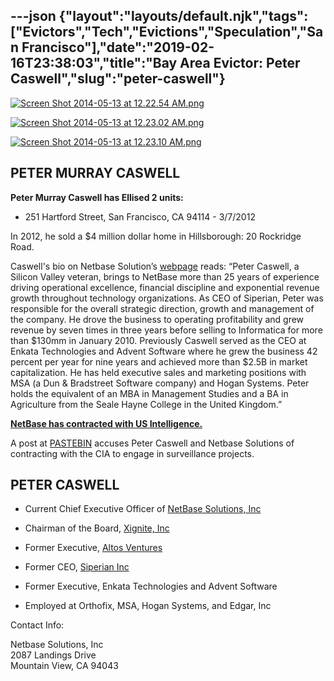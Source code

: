 ---json
{"layout":"layouts/default.njk","tags":["Evictors","Tech","Evictions","Speculation","San Francisco"],"date":"2019-02-16T23:38:03","title":"Bay Area Evictor: Peter Caswell","slug":"peter-caswell"}
---

[![Screen Shot 2014-05-13 at 12.22.54 AM.png](https://images.squarespace-cdn.com/content/v1/52b7d7a6e4b0b3e376ac8ea2/1399965476356-CEIH1E3KCOWEGSE1IY40/ke17ZwdGBToddI8pDm48kC5FEzHk3EBqvlk8QWKQ5KBZw-zPPgdn4jUwVcJE1ZvWhcwhEtWJXoshNdA9f1qD7TjHkaYfD5WE2gtMQ4su2XqkkORPwApQOynHJVsysnUcrKj2-HNfk9mWOGBFUFzVvw/Screen+Shot+2014-05-13+at+12.22.54+AM.png)](https://images.squarespace-cdn.com/content/v1/52b7d7a6e4b0b3e376ac8ea2/1399965476356-CEIH1E3KCOWEGSE1IY40/ke17ZwdGBToddI8pDm48kC5FEzHk3EBqvlk8QWKQ5KBZw-zPPgdn4jUwVcJE1ZvWhcwhEtWJXoshNdA9f1qD7TjHkaYfD5WE2gtMQ4su2XqkkORPwApQOynHJVsysnUcrKj2-HNfk9mWOGBFUFzVvw/Screen+Shot+2014-05-13+at+12.22.54+AM.png) 

[![Screen Shot 2014-05-13 at 12.23.02 AM.png](https://images.squarespace-cdn.com/content/v1/52b7d7a6e4b0b3e376ac8ea2/1399965476780-IXOM4FWRQWZTCNG1SI25/ke17ZwdGBToddI8pDm48kFoOj7bDu9NNJRKrsAneRVpZw-zPPgdn4jUwVcJE1ZvWhcwhEtWJXoshNdA9f1qD7aKHqy_Pq5SZUkyxONRRLX5xRh4zbRnl5zXBp4_bEiE1LJDPhWqqxogNjxT0Olq1GQ/Screen+Shot+2014-05-13+at+12.23.02+AM.png)](https://images.squarespace-cdn.com/content/v1/52b7d7a6e4b0b3e376ac8ea2/1399965476780-IXOM4FWRQWZTCNG1SI25/ke17ZwdGBToddI8pDm48kFoOj7bDu9NNJRKrsAneRVpZw-zPPgdn4jUwVcJE1ZvWhcwhEtWJXoshNdA9f1qD7aKHqy_Pq5SZUkyxONRRLX5xRh4zbRnl5zXBp4_bEiE1LJDPhWqqxogNjxT0Olq1GQ/Screen+Shot+2014-05-13+at+12.23.02+AM.png) 

[![Screen Shot 2014-05-13 at 12.23.10 AM.png](https://images.squarespace-cdn.com/content/v1/52b7d7a6e4b0b3e376ac8ea2/1399965478018-STWBLJSXYFNPDPTG9EH3/ke17ZwdGBToddI8pDm48kJP3IBPjnp3ccq48decdVGZZw-zPPgdn4jUwVcJE1ZvWhcwhEtWJXoshNdA9f1qD7eYzOKsynbf6SIIjIVpddg_PNiXtqePpDvHDHTqOt6Ct3Wa5FqcWivmwIQzDzrdF_Q/Screen+Shot+2014-05-13+at+12.23.10+AM.png)](https://images.squarespace-cdn.com/content/v1/52b7d7a6e4b0b3e376ac8ea2/1399965478018-STWBLJSXYFNPDPTG9EH3/ke17ZwdGBToddI8pDm48kJP3IBPjnp3ccq48decdVGZZw-zPPgdn4jUwVcJE1ZvWhcwhEtWJXoshNdA9f1qD7eYzOKsynbf6SIIjIVpddg_PNiXtqePpDvHDHTqOt6Ct3Wa5FqcWivmwIQzDzrdF_Q/Screen+Shot+2014-05-13+at+12.23.10+AM.png) 

**PETER MURRAY CASWELL**
------------------------

**Peter Murray Caswell has Ellised 2 units:**

*   251 Hartford Street, San Francisco, CA 94114 - 3/7/2012
    

In 2012, he sold a $4 million dollar home in Hillsborough: 20 Rockridge Road.

Caswell's bio on Netbase Solution’s [webpage](http://www.netbase.com/about-netbase/leadership-team/) reads: “Peter Caswell, a Silicon Valley veteran, brings to NetBase more than 25 years of experience driving operational excellence, financial discipline and exponential revenue growth throughout technology organizations. As CEO of Siperian, Peter was responsible for the overall strategic direction, growth and management of the company. He drove the business to operating profitability and grew revenue by seven times in three years before selling to Informatica for more than $130mm in January 2010. Previously Caswell served as the CEO at Enkata Technologies and Advent Software where he grew the business 42 percent per year for nine years and achieved more than $2.5B in market capitalization. He has held executive sales and marketing positions with MSA (a Dun & Bradstreet Software company) and Hogan Systems. Peter holds the equivalent of an MBA in Management Studies and a BA in Agriculture from the Seale Hayne College in the United Kingdom.”

**[NetBase has contracted with US Intelligence.](#)**

  
A post at [PASTEBIN](http://pastebin.com/yibvCprU) accuses Peter Caswell and Netbase Solutions of contracting with the CIA to engage in surveillance projects.

**PETER CASWELL**
-----------------

*   Current Chief Executive Officer of [NetBase Solutions, Inc](http://www.corporationwiki.com/California/Mountain-View/netbase-solutions-inc/44046889.aspx)
    
*   Chairman of the Board, [Xignite, Inc](http://www.corporationwiki.com/California/San-Mateo/xignite-inc/51002172.aspx)
    
*   Former Executive, [Altos Ventures](http://www.corporationwiki.com/California/Menlo-Park/altos-ventures/65329869.aspx)
    
*   Former CEO, [Siperian Inc](http://www.corporationwiki.com/California/Foster-City/siperian-inc/37543977.aspx)
    
*   Former Executive, Enkata Technologies and Advent Software
    
*   Employed at Orthofix, MSA, Hogan Systems, and Edgar, Inc
    

Contact Info:

Netbase Solutions, Inc  
2087 Landings Drive  
Mountain View, CA 94043